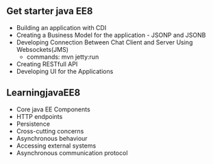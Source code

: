 
## Get starter java EE8

- Building an application with CDI
- Creating a Business Model for the application - JSONP and JSONB
- Developing Connection Between Chat Client and Server Using Websockets(JMS)
  - commands: mvn jetty:run
- Creating RESTfull API
- Developing UI for the  Applications

## LearningjavaEE8

- Core java EE Components
- HTTP endpoints
- Persistence
- Cross-cutting concerns
- Asynchronous behaviour
- Accessing external systems
- Asynchronous communication protocol